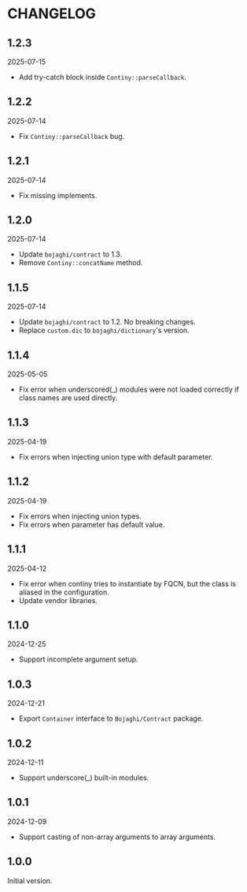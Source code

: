 # CHANGELOG

## 1.2.3

2025-07-15

- Add try-catch block inside `Continy::parseCallback`.

## 1.2.2

2025-07-14

- Fix `Continy::parseCallback` bug.

## 1.2.1

2025-07-14

- Fix missing implements.

## 1.2.0

2025-07-14

- Update `bojaghi/contract` to 1.3.
- Remove `Continy::concatName` method.

## 1.1.5

2025-07-14

- Update `bojaghi/contract` to 1.2. No breaking changes.
- Replace `custom.dic` to `bojaghi/dictionary`'s version.

## 1.1.4

2025-05-05

- Fix error when underscored(_) modules were not loaded correctly if class names are used directly.

## 1.1.3

2025-04-19

- Fix errors when injecting union type with default parameter.

## 1.1.2

2025-04-19

- Fix errors when injecting union types.
- Fix errors when parameter has default value.

## 1.1.1

2025-04-12

- Fix error when continy tries to instantiate by FQCN, but the class is aliased in the configuration.
- Update vendor libraries.

## 1.1.0

2024-12-25

- Support incomplete argument setup.

## 1.0.3

2024-12-21

- Export `Container` interface to `Bojaghi/Contract` package.

## 1.0.2

2024-12-11

- Support underscore(_) built-in modules.

## 1.0.1

2024-12-09

- Support casting of non-array arguments to array arguments.

## 1.0.0

Initial version.
